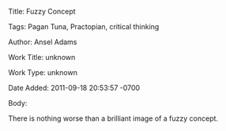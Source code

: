 Title:  Fuzzy Concept

Tags:   Pagan Tuna, Practopian, critical thinking

Author: Ansel Adams

Work Title: unknown

Work Type: unknown

Date Added: 2011-09-18 20:53:57 -0700

Body: 

There is nothing worse than a brilliant image of a fuzzy concept.

